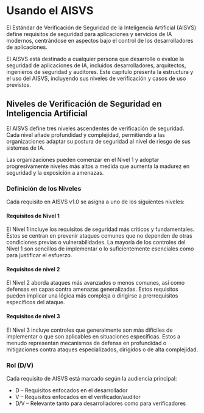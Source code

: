 # Usando el AISVS

El Estándar de Verificación de Seguridad de la Inteligencia Artificial (AISVS) define requisitos de seguridad para aplicaciones y servicios de IA modernos, centrándose en aspectos bajo el control de los desarrolladores de aplicaciones.

El AISVS está destinado a cualquier persona que desarrolle o evalúe la seguridad de aplicaciones de IA, incluidos desarrolladores, arquitectos, ingenieros de seguridad y auditores. Este capítulo presenta la estructura y el uso del AISVS, incluyendo sus niveles de verificación y casos de uso previstos.

## Niveles de Verificación de Seguridad en Inteligencia Artificial

El AISVS define tres niveles ascendentes de verificación de seguridad. Cada nivel añade profundidad y complejidad, permitiendo a las organizaciones adaptar su postura de seguridad al nivel de riesgo de sus sistemas de IA.

Las organizaciones pueden comenzar en el Nivel 1 y adoptar progresivamente niveles más altos a medida que aumenta la madurez en seguridad y la exposición a amenazas.

### Definición de los Niveles

Cada requisito en AISVS v1.0 se asigna a uno de los siguientes niveles:

#### Requisitos de Nivel 1

El Nivel 1 incluye los requisitos de seguridad más críticos y fundamentales. Estos se centran en prevenir ataques comunes que no dependen de otras condiciones previas o vulnerabilidades. La mayoría de los controles del Nivel 1 son sencillos de implementar o lo suficientemente esenciales como para justificar el esfuerzo.

#### Requisitos de nivel 2

El Nivel 2 aborda ataques más avanzados o menos comunes, así como defensas en capas contra amenazas generalizadas. Estos requisitos pueden implicar una lógica más compleja o dirigirse a prerrequisitos específicos del ataque.

#### Requisitos de nivel 3

El Nivel 3 incluye controles que generalmente son más difíciles de implementar o que son aplicables en situaciones específicas. Estos a menudo representan mecanismos de defensa en profundidad o mitigaciones contra ataques especializados, dirigidos o de alta complejidad.

### Rol (D/V)

Cada requisito de AISVS está marcado según la audiencia principal:

* D – Requisitos enfocados en el desarrollador
* V – Requisitos enfocados en el verificador/auditor
* D/V – Relevante tanto para desarrolladores como para verificadores

